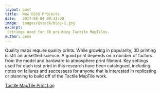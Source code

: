 ```yaml
---
layout: post
title:  New DSSG Projects
date:   2017-08-04 09:33:00
image:	images/@stock/blog-1.jpg
excerpt:
 Settings used for 3D printing Tactile MapTiles.
author: Jess
---
```


Quality maps require quality prints.  While growing in popularity, 3D printing is still an unsettled science. A good print depends on a number of factors from the model and hardware to atmosphere print filiment.  Key settings used for each test print in this research have been catalogued, including notes on failures and successess for anyone that is interested in replicating or planning to build off of the Tactile MapTile work.


[Tactile MapTile Print Log](https://docs.google.com/spreadsheets/d/1cA2_It_KqNLl62uA7NPMv6d5tsjvnK-StbJzOG2Lbww/edit?usp=sharing "3D Print Log")

